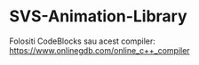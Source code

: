 # SVS-Animation-Library

Folositi CodeBlocks sau acest compiler:
https://www.onlinegdb.com/online_c++_compiler
